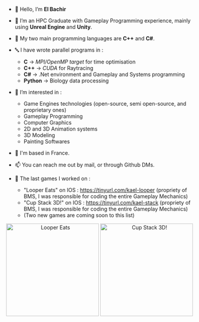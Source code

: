 - 👋 Hello, I’m **El Bachir**
- 🌱 I’m an HPC Graduate with Gameplay Programming experience, mainly using **Unreal Engine** and **Unity**.
- 🎏 My two main programming languages are **C++** and **C#**.
- 🔤 I have wrote parallel programs in :
  * **C** -> *MPI/OpenMP target* for time optimisation
  * **C++** -> *CUDA* for Raytracing
  * **C#** -> .Net environment and Gameplay and Systems programming
  * **Python** -> Biology data processing
  
- 👀 I’m interested in :
  * Game Engines technologies (open-source, semi open-source, and proprietary ones)
  * Gameplay Programming
  * Computer Graphics
  * 2D and 3D Animation systems
  * 3D Modeling
  * Painting Softwares
  
- :round_pushpin:  I'm based in France.
- 📫 You can reach me out by mail, or through Github DMs.

- 📱 The last games I worked on :
  *  "Looper Eats" on IOS : https://tinyurl.com/kael-looper (propriety of BMS, I was responsible for coding the entire Gameplay Mechanics)
  *  "Cup Stack 3D!" on IOS : https://tinyurl.com/kael-stack  (propriety of BMS, I was responsible for coding the entire Gameplay Mechanics)
  *  (Two new games are coming soon to this list)
<div align="center">
  <img src="https://github.com/kaelyavel/kaelyavel/assets/57868366/a9cbb7e5-2ce3-4f4a-b28a-5e65c59b7e9c" alt="Looper Eats" width="250" />
  <img src="https://github.com/kaelyavel/kaelyavel/assets/57868366/fe926da5-b2f6-4321-b5cc-ce9302f540dd" alt="Cup Stack 3D!" width="250" />
 
 </div>


<!---
kaelyavel/kaelyavel is a ✨ special ✨ repository because its `README.md` (this file) appears on your GitHub profile.
You can click the Preview link to take a look at your changes.
--->
